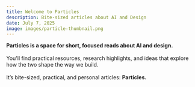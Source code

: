 ```yaml
---
title: Welcome to Particles
description: Bite-sized articles about AI and Design
date: July 7, 2025
image: images/particle-thumbnail.png
---
```

**Particles is a space for short, focused reads about AI and design.**  
<br>
You'll find practical resources, research highlights, and ideas that explore how the two shape the way we build.  
<br>
It’s bite-sized, practical, and personal articles: **Particles.**